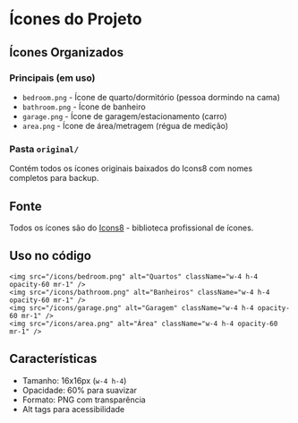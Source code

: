 # Ícones do Projeto

## Ícones Organizados

### Principais (em uso)
- `bedroom.png` - Ícone de quarto/dormitório (pessoa dormindo na cama)
- `bathroom.png` - Ícone de banheiro  
- `garage.png` - Ícone de garagem/estacionamento (carro)
- `area.png` - Ícone de área/metragem (régua de medição)

### Pasta `original/`
Contém todos os ícones originais baixados do Icons8 com nomes completos para backup.

## Fonte
Todos os ícones são do [Icons8](https://icons8.com/) - biblioteca profissional de ícones.

## Uso no código
```tsx
<img src="/icons/bedroom.png" alt="Quartos" className="w-4 h-4 opacity-60 mr-1" />
<img src="/icons/bathroom.png" alt="Banheiros" className="w-4 h-4 opacity-60 mr-1" />
<img src="/icons/garage.png" alt="Garagem" className="w-4 h-4 opacity-60 mr-1" />
<img src="/icons/area.png" alt="Área" className="w-4 h-4 opacity-60 mr-1" />
```

## Características
- Tamanho: 16x16px (`w-4 h-4`)
- Opacidade: 60% para suavizar
- Formato: PNG com transparência
- Alt tags para acessibilidade